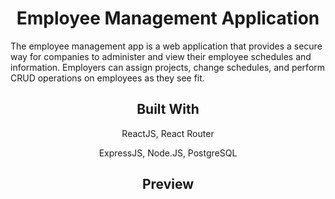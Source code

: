 <h1 align="center">Employee Management Application</h1>

<p>The employee management app is a web application that provides a secure way for companies to administer and view their employee schedules and information. Employers can assign projects, change schedules, and perform CRUD operations on employees as they see fit.</p>

<h2 align="center">Built With</h2>

<p align="center">ReactJS, React Router</p>

<p align="center">ExpressJS, Node.JS, PostgreSQL</p>

<h2 align="center">Preview</h2>
